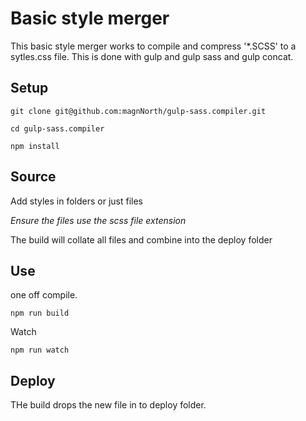# Basic style merger

This basic style merger works to compile and compress '*.SCSS' to a sytles.css file. 
This is done with gulp and gulp sass and gulp concat. 

## Setup 

```
git clone git@github.com:magnNorth/gulp-sass.compiler.git

cd gulp-sass.compiler

npm install 
```

## Source

   Add styles in folders or just files
   
   _Ensure the files use the scss file extension_
   
   The build will collate all files and combine into the deploy folder


## Use

one off compile.

```
npm run build 
```

Watch 

```
npm run watch
```


## Deploy

THe build drops the new file in to deploy folder.
